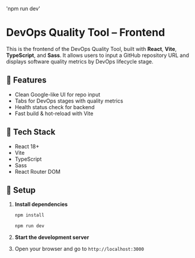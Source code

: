 'npm run dev'
# DevOps Quality Tool – Frontend

This is the frontend of the DevOps Quality Tool, built with **React**, **Vite**, **TypeScript**, and **Sass**. It allows users to input a GitHub repository URL and displays software quality metrics by DevOps lifecycle stage.

## 🚀 Features

- Clean Google-like UI for repo input
- Tabs for DevOps stages with quality metrics
- Health status check for backend
- Fast build & hot-reload with Vite

## 🧰 Tech Stack

- React 18+
- Vite
- TypeScript
- Sass
- React Router DOM

## 🔧 Setup

1. **Install dependencies**
   ```bash
   npm install
   
   npm run dev
    ```
   
2. **Start the development server**
3. Open your browser and go to `http://localhost:3000`
   

